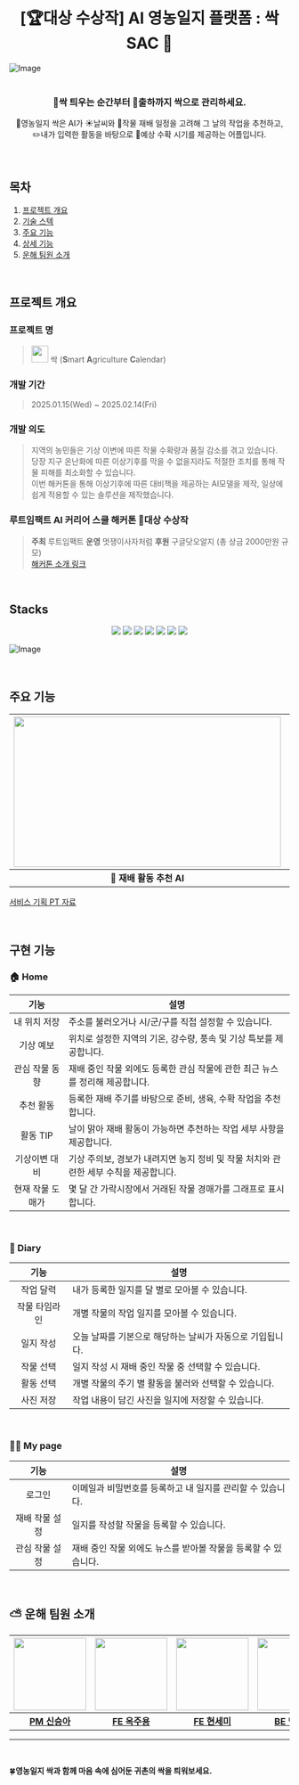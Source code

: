 # <div align="center"> **[🏆대상 수상작] AI 영농일지 플랫폼 : 싹SAC :seedling:**</div>
![Image](https://github.com/user-attachments/assets/f1aca800-a39f-4afe-9263-6438b5264541)
<br/>
<br/>
### <div align="center">🌱싹 틔우는 순간부터 🚚출하까지 싹으로 관리하세요.</div>
<div align="center">📒영농일지 싹은 AI가 ☀️날씨와 📆작물 재배 일정을 고려해 그 날의 작업을 추천하고,</div>
<div align="center">✏️내가 입력한 활동을 바탕으로 🍎예상 수확 시기를 제공하는 어플입니다.</div>
<br/>
<br/>

## 목차
1. [프로젝트 개요](#1)
2. [기술 스텍](#2)
3. [주요 기능](#3)
4. [상세 기능](#4)
5. [운해 팀원 소개](#5)

<br/>

## <span id ="1"> 프로젝트 개요 </span>

### 프로젝트 명
> <img src ="https://github.com/user-attachments/assets/a2247d3e-3007-4ff4-90d4-c601d452a6cf" width="30" height="30"> 싹 (**S**mart **A**griculture **C**alendar) <br>

### 개발 기간 
> 2025.01.15(Wed) ~ 2025.02.14(Fri)

### 개발 의도
> 지역의 농민들은 기상 이변에 따른 작물 수확량과 품질 감소를 겪고 있습니다. <br>
당장 지구 온난화에 따른 이상기후를 막을 수 없을지라도 적절한 조치를 통해 작물 피해를 최소화할 수 있습니다.<br>
이번 해커톤을 통해 이상기후에 따른 대비책을 제공하는 AI모델을 제작, 일상에 쉽게 적용할 수 있는 솔루션을 제작했습니다.<br>

### 루트임팩트 AI 커리어 스쿨 해커톤 🥇대상 수상작  
> **주최** 루트임팩트 **운영** 멋쟁이사자처럼 **후원** 구글닷오알지 (총 상금 2000만원 규모) <br>
> [해커톤 소개 링크](https://event-us.kr/aicshackathon/event/95575?utm_source=linkareer&utm_campaign=5wntqkuzzb)

<br/>

## <span id ="2"> Stacks </span>
<div align="center"> <img src="https://img.shields.io/badge/react-61DAFB?style=for-the-badge&logo=react&logoColor=white"> <img src="https://img.shields.io/badge/github-181717?style=for-the-badge&logo=github&logoColor=white"> <img src="https://img.shields.io/badge/amazonec2-FF9900?style=for-the-badge&logo=amazonec2&logoColor=white"> <img src="https://img.shields.io/badge/springboot-6DB33F?style=for-the-badge&logo=springboot&logoColor=white"> <img src="https://img.shields.io/badge/amazonrds-FF9900?style=for-the-badge&logo=amazonrds&logoColor=white"> <img src="https://img.shields.io/badge/mysql-4479A1?style=for-the-badge&logo=mysql&logoColor=white"> <img src="https://img.shields.io/badge/geeksforgeeks-2F8D46?style=for-the-badge&logo=geeksforgeeks&logoColor=white"> </div>

![Image](https://github.com/user-attachments/assets/491b54b0-c42c-42c1-b437-88b675ad1189)


<br/>

## <span id ="3"> 주요 기능 </span>
|<img src="https://github.com/user-attachments/assets/dea08b4c-42cc-4cf5-8ce6-efdcef92632e" width="480" height="270"/>|<img src="https://github.com/user-attachments/assets/a473dc53-22a1-4734-ad24-bb1a8206067c" width="480" height="270"/>|
|:-:|:-:|
|**🤖 재배 활동 추천 AI**|**📝 영농일지 작성**|

[서비스 기획 PT 자료](https://deep-rook-d58.notion.site/AI-PT-19da6bf9de47806ab83cd22c29b11e01?pvs=4)

<br/>

## <span id ="4"> 구현 기능 </span>

### 🏠 Home
|**기능**|<div align="center">**설명**</div>|
|:-:|:-| 
|내 위치 저장|주소를 불러오거나 시/군/구를 직접 설정할 수 있습니다.|
|기상 예보|위치로 설정한 지역의 기온, 강수량, 풍속 및 기상 특보를 제공합니다.|
|관심 작물 동향|재배 중인 작물 외에도 등록한 관심 작물에 관한 최근 뉴스를 정리해 제공합니다.|
|추천 활동|등록한 재배 주기를 바탕으로 준비, 생육, 수확 작업을 추천합니다.|
|활동 TIP|날이 맑아 재배 활동이 가능하면 추천하는 작업 세부 사항을 제공합니다.|
|기상이변 대비|기상 주의보, 경보가 내려지면 농지 정비 및 작물 처치와 관련한 세부 수칙을 제공합니다.|
|현재 작물 도매가|몇 달 간 가락시장에서 거래된 작물 경매가를 그래프로 표시합니다.|

<br/>

### 📔 Diary
|**기능**|<div align="center">**설명**</div>|
|:-:|:-| 
|작업 달력|내가 등록한 일지를 달 별로 모아볼 수 있습니다.|
|작물 타임라인|개별 작물의 작업 일지를 모아볼 수 있습니다.|
|일지 작성|오늘 날짜를 기본으로 해당하는 날씨가 자동으로 기입됩니다.|
|작물 선택|일지 작성 시 재배 중인 작물 중 선택할 수 있습니다.|
|활동 선택|개별 작물의 주기 별 활동을 불러와 선택할 수 있습니다.|
|사진 저장|작업 내용이 담긴 사진을 일지에 저장할 수 있습니다.|

<br/>

### 👨‍🌾 My page
|**기능**|<div align="center">**설명**</div>|
|:-:|:-| 
|로그인|이메일과 비밀번호를 등록하고 내 일지를 관리할 수 있습니다.|
|재배 작물 설정|일지를 작성할 작물을 등록할 수 있습니다.|
|관심 작물 설정|재배 중인 작물 외에도 뉴스를 받아볼 작물을 등록할 수 있습니다.|

<br/>

## <span id ="2"> ⛅️ 운해 팀원 소개 </span>
|<img src="https://avatars.githubusercontent.com/pppineappple" width="130" height="130"/>|<img src="https://avatars.githubusercontent.com/OckJuYong" width="130" height="130"/>|<img src="https://avatars.githubusercontent.com/SemiHyeon" width="130" height="130"/>|<img src="https://avatars.githubusercontent.com/maeng555" width="130" height="130"/>|<img src="https://avatars.githubusercontent.com/h0725j" width="130" height="130"/>|<img src="" width="130" height="130"/>|
|:-:|:-:|:-:|:-:|:-:|:-:|
|[**PM 신승아**](https://github.com/pppineappple)|[**FE 옥주용**](https://github.com/OckJuYong)|[**FE 현세미**](https://github.com/SemiHyeon)|[**BE 맹진영**](https://github.com/maeng555)|[**BE 최현지**](https://github.com/h0725j)|[**DE 박재원**]()|



---

<br/>

🍀**영농일지 싹과 함께 마음 속에 심어둔 귀촌의 싹을 틔워보세요.**

<!--
**Here are some ideas to get you started:**

🙋‍♀️ A short introduction - what is your organization all about?
🌈 Contribution guidelines - how can the community get involved?
👩‍💻 Useful resources - where can the community find your docs? Is there anything else the community should know?
🍿 Fun facts - what does your team eat for breakfast?
🧙 Remember, you can do mighty things with the power of [Markdown](https://docs.github.com/github/writing-on-github/getting-started-with-writing-and-formatting-on-github/basic-writing-and-formatting-syntax)
-->
